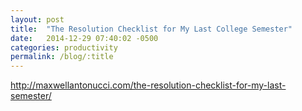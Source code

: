 ```yaml
---
layout: post
title:  "The Resolution Checklist for My Last College Semester"
date:   2014-12-29 07:40:02 -0500
categories: productivity
permalink: /blog/:title
---
```


http://maxwellantonucci.com/the-resolution-checklist-for-my-last-semester/